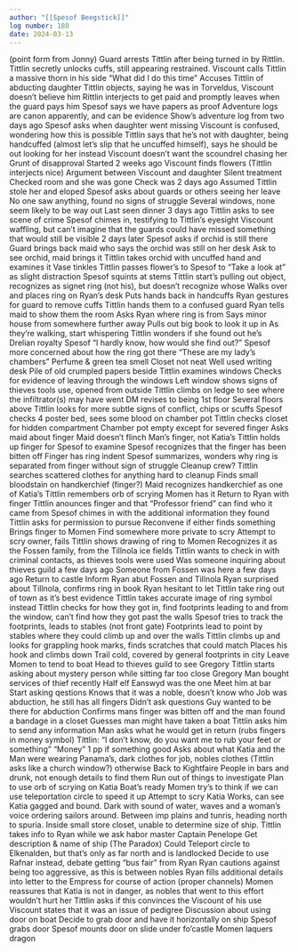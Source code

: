 ```yaml
---
author: "[[Spesof Beegstick]]"
log number: 180
date: 2024-03-13
---
```

(point form from Jonny)
Guard arrests Tittlin after being turned in by Rittlin. Tittlin secretly unlocks cuffs, still appearing restrained. Viscount calls Tittlin a massive thorn in his side
“What did I do this time”
Accuses Tittlin of abducting daughter
Tittlin objects, saying he was in Torveldus, Viscount doesn’t believe him
Rittlin interjects to get paid and promptly leaves when the guard pays him
Spesof says we have papers as proof
Adventure logs are canon apparently, and can be evidence
Show’s adventure log from two days ago
Spesof asks when daughter went missing
Viscount is confused, wondering how this is possible
Tittlin says that he’s not with daughter, being handcuffed (almost let’s slip that he uncuffed himself), says he should be out looking for her instead
Viscount doesn’t want the scoundrel chasing her
Grunt of disapproval
Started 2 weeks ago
Viscount finds flowers (Tittlin interjects nice)
Argument between Viscount and daughter
Silent treatment
Checked room and she was gone
Check was 2 days ago
Assumed Tittlin stole her and eloped
Spesof asks about guards or others seeing her leave
No one saw anything, found no signs of struggle
Several windows, none seem likely to be way out
Last seen dinner 3 days ago
Tittlin asks to see scene of crime
Spesof chimes in, testifying to Tittlin’s eyesight
Viscount waffling, but can’t imagine that the guards could have missed something that would still be visible 2 days later
Spesof asks if orchid is still there
Guard brings back maid who says the orchid was still on her desk
Ask to see orchid, maid brings it
Tittlin takes orchid with uncuffed hand and examines it
Vase tinkles
Tittlin passes flower’s to Spesof to “Take a look at” as slight distraction
Spesof squints at stems
Tittlin start’s pulling out object, recognizes as signet ring (not his), but doesn’t recognize whose
Walks over and places ring on Ryan’s desk
Puts hands back in handcuffs
Ryan gestures for guard to remove cuffs
Tittlin hands them to a confused guard
Ryan tells maid to show them the room
Asks Ryan where ring is from
Says minor house from somewhere further away
Pulls out big book to look it up in
As they’re walking, start whispering
Tittlin wonders if she found out he’s Drelian royalty
Spesof “I hardly know, how would she find out?”
Spesof more concerned about how the ring got there
“These are my lady’s chambers”
Perfume & green tea smell
Closet not neat
Well used writing desk
Pile of old crumpled papers beside
Tittlin examines windows
Checks for evidence of leaving through the windows
Left window shows signs of thieves tools use, opened from outside
Tittlin climbs on ledge to see where the infiltrator(s) may have went
DM revises to being 1st floor
Several floors above
Tittlin looks for more subtle signs of conflict, chips or scuffs
Spesof checks 4 poster bed, sees some blood on chamber pot
Tittlin checks closet for hidden compartment
Chamber pot empty except for severed finger
Asks maid about finger
Maid doesn’t flinch
Man’s finger, not Katia’s
Tittlin holds up finger for Spesof to examine
Spesof recognizes that the finger has been bitten off
Finger has ring indent
Spesof summarizes, wonders why ring is separated from finger without sign of struggle
Cleanup crew?
Tittlin searches scattered clothes for anything hard to cleanup
Finds small bloodstain on handkerchief (finger?)
Maid recognizes handkerchief as one of Katia’s
Tittlin remembers orb of scrying
Momen has it
Return to Ryan with finger
Tittlin anounces finger and that “Professor friend” can find who it came from
Spesof chimes in with the additional information they found
Tittlin asks for permission to pursue
Reconvene if either finds something
Brings finger to Momen
Find somewhere more private to scry
Attempt to scry owner, fails
Tittlin shows drawing of ring to Momen
Recognizes it as the Fossen family, from the Tillnola ice fields
Tittlin wants to check in with criminal contacts, as thieves tools were used
Was someone inquiring about thieves guild a few days ago
Someone from Fossen was here a few days ago
Return to castle
Inform Ryan abut Fossen and Tillnola
Ryan surprised about Tillnola, confirms ring in book
Ryan hesitant to let Tittlin take ring out of town as it’s best evidence
Tittlin takes accurate image of ring symbol instead
Tittlin checks for how they got in, find footprints leading to and from the window, can’t find how they got past the walls
Spesof tries to track the footprints, leads to stables (not front gate)
Footprints lead to point by stables where they could climb up and over the walls
Tittlin climbs up and looks for grappling hook marks, finds scratches that could match
Places his hook and climbs down
Trail cold, covered by general footprints in city
Leave Momen to tend to boat
Head to thieves guild to see Gregory
Tittlin starts asking about mystery person while sitting far too close Gregory
Man bought services of thief recently
Half elf Eanswyd was the one
Meet him at bar
Start asking qestions
Knows that it was a noble, doesn’t know who
Job was abduction, he still has all fingers
Didn’t ask questions
Guy wanted to be there for abduction
Confirms mans finger was bitten off and the man found a bandage in a closet
Guesses man might have taken a boat
Tittlin asks him to send any information
Man asks what he would get in return (rubs fingers in money symbol)
Tittlin: “I don’t know, do you want me to rub your feet or something”
“Money”
1 pp if something good
Asks about what Katia and the Man were wearing
Panama’s, dark clothes for job, nobles clothes (Tittlin asks like a church window?) otherwise
Back to Kightfaire
People in bars and drunk, not enough details to find them
Run out of things to investigate
Plan to use orb of scrying on Katia
Boat’s ready
Momen try’s to think if we can use teleportation circle to speed it up
Attempt to scry Katia
Works, can see Katia gagged and bound. Dark with sound of water, waves and a woman’s voice ordering sailors around. Between imp plains and tunris, heading north to spuria. Inside small store closet, unable to determine size of ship.
Tittlin takes info to Ryan while we ask habor master
Captain Penelope
Get description & name of ship (The Paradox)
Could Teleport circle to Elkenalden, but that’s only as far north and is landlocked 
Decide to use Rafnar instead, debate getting “bus fair” from Ryan
Ryan cautions against being too aggressive, as this is between nobles
Ryan fills additional details into letter to the Empress for course of action (proper channels)
Momen reassures that Katia is not in danger, as nobles that went to this effort wouldn’t hurt her
Tittlin asks if this convinces the Viscount of his use
Viscount states that it was an issue of pedigree
Discussion about using door on boat
Decide to grab door and have it horizontally on ship
Spesof grabs door
Spesof mounts door on slide under fo’castle
Momen laquers dragon
